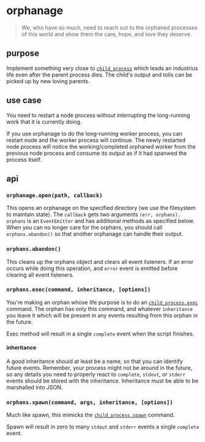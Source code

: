 orphanage
=========

> We, who have so much, need to reach out to the orphaned processes of this world and show them the care, hope, and love they deserve.

## purpose

Implement something very close to [`child_process`](http://nodejs.org/api/child_process.html) which leads an industrius life even after the parent process dies. The child's output and toils can be picked up by new loving parents.

## use case

You need to restart a node process without interrupting the long-running work that it is currently doing. 

If you use orphanage to do the long-running worker process, you can restart node and the worker process will continue. The newly restarted node process will notice the working/completed orphaned worker from the previous node process and consume its output as if it had spanwed the process itself.

## api

### `orphanage.open(path, callback)`

This opens an orphanage on the specified directory (we use the filesystem to maintain state). The `callback` gets two arguments `(err, orphans).` `orphans` is an `EventEmitter` and has additional methods as specified below. When you can no longer care for the orphans, you should call `orphans.abandon()` so that another orphanage can handle their output.

### `orphans.abandon()`

This cleans up the orphans object and clears all event listeners. If an error occurs while doing this operation, and `error` event is emitted before clearing all event listeners.

### `orphans.exec(command, inheritance, [options])`

You're making an orphan whose life purpose is to do an [`child_process.exec`](http://nodejs.org/api/child_process.html#child_process_child_process_exec_command_options_callback) command. The orphan has only this command, and whatever `inheritance` you leave it which will be present in any events resulting from this orphan in the future.

Exec method will result in a single `complete` event when the script finishes.

#### inheritance

A good inheritance should at least be a name, so that you can identify future events. Remember, your process might not be around in the future, so any details you need to properly react to `complete`, `stdout`, or `stderr` events should be stored with the inheritance. Inheritance must be able to be marshalled into JSON.

### `orphans.spawn(command, args, inheritance, [options])`

Much like spawn, this mimicks the [`child_process.spawn`](http://nodejs.org/api/child_process.html#child_process_child_process_spawn_command_args_options) command.

Spawn will result in zero to many `stdout` and `stderr` events a single `complete` event.

